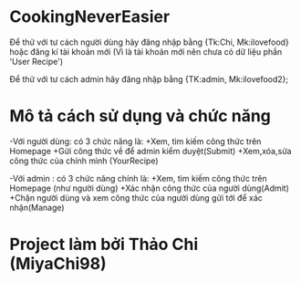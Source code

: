 # CookingNeverEasier

 Để thử với tư cách người dùng hãy đăng nhập bằng {Tk:Chi, Mk:ilovefood} hoặc đăng kí tài khoản mới (Vì là tài khoản mới nên chưa có dữ liệu phần 'User Recipe')



 Để thử với tư cách admin hãy đăng nhập bằng {TK:admin, Mk:ilovefood2};

# Mô tả cách sử dụng và chức năng 

-Với người dùng: có 3 chức năng là:
   +Xem, tìm kiếm  công thức trên Homepage
   +Gửi công thức về để admin kiểm duyệt(Submit)
   +Xem,xóa,sửa công thức của chính mình (YourRecipe)
     
-Với admin : có 3 chức năng chính là:
   +Xem, tìm kiếm  công thức trên Homepage (như người dùng)
   +Xác nhận công thức của người dùng(Admit)
   +Chặn người dùng và xem công thức của người dùng gửi tới để xác nhận(Manage)
   
# Project làm bởi Thảo Chi (MiyaChi98)
